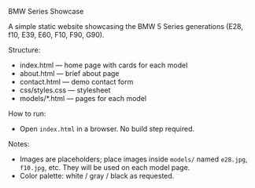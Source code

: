 BMW Series Showcase

A simple static website showcasing the BMW 5 Series generations (E28, f10, E39, E60, F10, F90, G90).

Structure:
- index.html — home page with cards for each model
- about.html — brief about page
- contact.html — demo contact form
- css/styles.css — stylesheet
- models/*.html — pages for each model

How to run:
- Open `index.html` in a browser. No build step required.

Notes:
- Images are placeholders; place images inside `models/` named `e28.jpg`, `f10.jpg`, etc. They will be used on each model page.
- Color palette: white / gray / black as requested.






